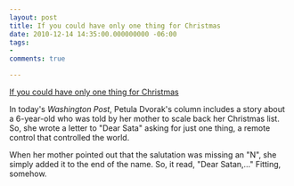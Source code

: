 ```yaml
---
layout: post
title: If you could have only one thing for Christmas
date: 2010-12-14 14:35:00.000000000 -06:00
tags:
- 
comments: true

---
```

<p><a href="http://wapo.st/dHHR2P">If you could have only one thing for Christmas</a>
<div class="link_description">
<p>In today's <em>Washington Post</em>, Petula Dvorak's column includes a story about a 6-year-old who was told by her mother to scale back her Christmas list. So, she wrote a letter to "Dear Sata" asking for just one thing, a remote control that controlled the world.</p>
<p>When her mother pointed out that the salutation was missing an "N", she simply added it to the end of the name. So, it read, "Dear Satan,&hellip;" Fitting, somehow.</p>
</div>
